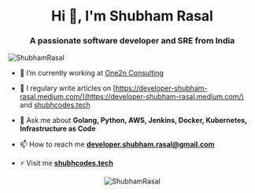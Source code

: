 <h1 align="center">Hi 👋, I'm Shubham Rasal</h1>
<h3 align="center">A passionate software developer and SRE from India</h3>
<p align="left"> <img src="https://komarev.com/ghpvc/?username=ShubhamRasal" alt="ShubhamRasal" /> </p>

- 🔭 I’m currently working at [One2n Consulting](https://one2n.in/)

- 📝 I regulary write articles on [https://developer-shubham-rasal.medium.com/](https://developer-shubham-rasal.medium.com/) and [shubhcodes.tech](https://www.shubhcodes.tech/#/)

- 💬 Ask me about **Golang, Python, AWS, Jenkins, Docker, Kubernetes, Infrastructure as Code**

- 📫 How to reach me **developer.shubham.rasal@gmail.com**

- ⚡ Visit me **[shubhcodes.tech](https://www.shubhcodes.tech/#/)**

<p align="center"> <img src="https://github-readme-stats.vercel.app/api?username=ShubhamRasal&show_icons=true" alt="ShubhamRasal" /> </p>

